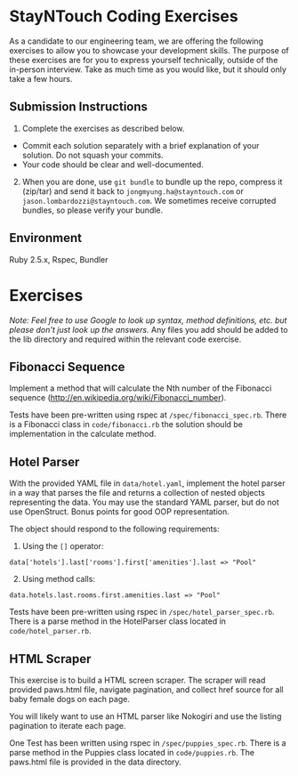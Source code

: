 StayNTouch Coding Exercises
=============================

As a candidate to our engineering team, we are offering the following exercises to allow you to showcase your development skills. The purpose of these
exercises are for you to express yourself technically, outside of the in-person interview. Take as much time as you would like, but it should only take
a few hours.

Submission Instructions
-----------------------

1. Complete the exercises as described below.
  - Commit each solution separately with a brief explanation of your
    solution. Do not squash your commits.
  - Your code should be clear and well-documented.
2. When you are done, use `git bundle` to bundle up the repo, compress it (zip/tar) and send it back to
`jongmyung.ha@stayntouch.com` or `jason.lombardozzi@stayntouch.com`. We sometimes receive corrupted bundles, so please verify your bundle.

Environment
-----------

Ruby 2.5.x, Rspec, Bundler

Exercises
=========

*Note: Feel free to use Google to look up syntax, method definitions, etc. but
please don't just look up the answers.* Any files you add should be added to the lib directory and required within the relevant code exercise.

Fibonacci Sequence
------------------

Implement a method that will calculate the Nth number of the Fibonacci sequence
(http://en.wikipedia.org/wiki/Fibonacci_number).

Tests have been pre-written using rspec at `/spec/fibonacci_spec.rb`. There is a Fibonacci class in `code/fibonacci.rb` the solution should be
implementation in the calculate method.

Hotel Parser
------------

With the provided YAML file in `data/hotel.yaml`, implement the hotel parser in a way that parses the file and returns a collection of nested objects
representing the data. You may use the standard YAML parser, but do not use OpenStruct. Bonus points for good OOP representation.

The object should respond to the following requirements:

1. Using the `[]` operator:
  ```
  data['hotels'].last['rooms'].first['amenities'].last => "Pool"
  ```

2. Using method calls:
  ```
  data.hotels.last.rooms.first.amenities.last => "Pool"
  ```

Tests have been pre-written using rspec in `/spec/hotel_parser_spec.rb`. There is a parse method in the HotelParser class located in
`code/hotel_parser.rb`.

HTML Scraper
---------------

This exercise is to build a HTML screen scraper. The scraper will read provided paws.html file, navigate pagination, and collect href source for all
baby female dogs on each page.

You will likely want to use an HTML parser like Nokogiri and use the listing pagination to iterate each page.

One Test has been written using rspec in `/spec/puppies_spec.rb`. There is a parse method in the Puppies class located in
`code/puppies.rb`. The paws.html file is provided in the data directory.
